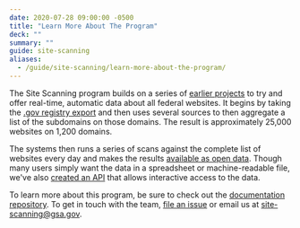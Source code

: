 ```yaml
---
date: 2020-07-28 09:00:00 -0500
title: "Learn More About The Program"
deck: ""
summary: ""
guide: site-scanning
aliases:
  - /guide/site-scanning/learn-more-about-the-program/
---
```


The Site Scanning program builds on a series of [earlier projects](https://github.com/18F/site-scanning-documentation/blob/main/about/project-management/project-history.md) to try and offer real-time, automatic data about all federal websites.  It begins by taking the [.gov registry export](https://github.com/GSA/data/tree/master/dotgov-domains) and then uses several sources to then aggregate a list of the subdomains on those domains.  The result is approximately 25,000 websites on 1,200 domains.  

The systems then runs a series of scans against the complete list of websites every day and makes the results [available as open data](/data/). Though many users simply want the data in a spreadsheet or machine-readable file, we've also [created an API](https://open.gsa.gov/api/site-scanning-api/) that allows interactive access to the data.  

To learn more about this program, be sure to check out the [documentation repository](https://github.com/18F/site-scanning-documentation). To get in touch with the team, [file an issue](https://github.com/18F/site-scanning/issues) or email us at site-scanning@gsa.gov.  
